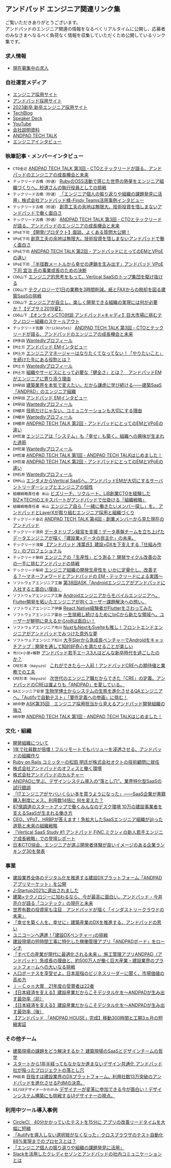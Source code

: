 ## アンドパッド エンジニア関連リンク集

ご覧いただきありがとうございます。  
アンドパッドのエンジニア関連の情報をなるべくリアルタイムに公開し、応募者のみなさまへなるべく負荷なく情報を収集していただくため公開しているリンク集です。 

### 求人情報
* [現在募集中の求人](https://hrmos.co/pages/andpad/jobs?category=1400453786062708736)

### 自社運営メディア
* [エンジニア採用サイト](https://engineer.andpad.co.jp/)
* [アンドパッド採用サイト](https://andpad.co.jp/recruit/)
* [2023新卒 新卒エンジニア採用サイト](https://engineer2023.andpad.co.jp/)
* [TechBlog](https://tech.andpad.co.jp/)
* [Speaker Deck](https://speakerdeck.com/andpad)
* [YouTube](https://www.youtube.com/playlist?list=PLApU0jUJ3KKLCdyOTkoiC3ccUSGg9qQ-3)
* [会社説明資料](https://speakerdeck.com/andpad_hr88/andpad-hui-she-shuo-ming-zi-liao)
* [ANDPAD TECH TALK](https://tech.andpad.co.jp/entry/2021/10/01/180000)
* [エンジニアインタビュー](https://www.wantedly.com/stories/s/ANDPAD_Engineers)

### 執筆記事・メンバーインタビュー
* `CTO金近`  [ANDPAD TECH TALK 第3回 - CTOとテックリードが語る、アンドパッドのエンジニアの成長機会と未来](https://tech.andpad.co.jp/entry/2021/10/29/170000)
* `テックリード古橋（秒速）` [RubyのOSS活動で感じた世界の熱量をエンジニア組織づくりへ。秒速さんの執行役員としての挑戦](https://engineer-lab.findy-code.io/284km-andpad)
* `テックリード古橋（秒速）` [「エンジニア個人の振り返りや組織の課題発見に活用」株式会社アンドパッド様-Findy Teams活用事例インタビュー](https://engineering-org.findy-teams.com/posts/andpad-interview/)
* `テックリード古橋（秒速）` [創意工夫の余地は無限大。技術投資を惜しまないアンドパッドで働く面白さ](https://findy-code.io/pick-up/interviews/andpad-engineer2)
* `テックリード古橋（秒速）`  [ANDPAD TECH TALK 第3回 - CTOとテックリードが語る、アンドパッドのエンジニアの成長機会と未来](https://tech.andpad.co.jp/entry/2021/10/29/170000)
* `VPoE下司`  [【開発/プロダクト】面談、よくある質問大公開！](https://note.com/andpad_hr/n/n6c279cad0703)
* `VPoE下司` [創意工夫の余地は無限大。技術投資を惜しまないアンドパッドで働く面白さ](https://findy-code.io/pick-up/interviews/andpad-engineer2)
* `VPoE下司`  [ANDPAD TECH TALK 第2回 - アンドパッドにとってのEMとVPoEの違い](https://tech.andpad.co.jp/entry/2021/10/15/120000)
* `VPoE下司` [ 「半径数メートルから幸せの連鎖を生み出す」アンドパッド VPoE 下司 宜治 氏の事業成長のための決断 ]( https://evange.jp/n/n9c3b10503acd )
* `CDO山下`  [エンジニア的思考をもって、Vertical SaaSのトップ集団を駆け抜ける](https://engineer.andpad.co.jp/interviewone)
* `CDO山下`  [テクノロジーで1日の業務を3時間削減。紙とFAXからの脱却を図る建築SaaSの挑戦](https://flxy.jp/article/8523)
* `CDO山下`  [エンジニアが自立し、楽しく開発できる組織の実現には何が必要か？【デブサミ2019夏】](https://codezine.jp/article/detail/11644)
* `CDO山下`  [【オンラインCTO対談 アンドパッド×キャディ】巨大市場に挑むテクノロジー組織のスケールアウト](https://www.youtube.com/watch?v=sNjtu9EHFwA)
* `テックリード佐藤（tricknotes）`  [ANDPAD TECH TALK 第3回 - CTOとテックリードが語る、アンドパッドのエンジニアの成長機会と未来](https://tech.andpad.co.jp/entry/2021/10/29/170000)
* `EM多田`  [Wantedlyプロフィール](https://www.wantedly.com/id/shinya_td)
* `EM土方`  [アンドパッド EMインタビュー](https://tech.andpad.co.jp/entry/2020/09/04/173751)
* `EM土方`  [エンジニアマネージャーはなりたくてなってない！「やりたいこと」を続けた先にある役割とは？](https://engineer-lab.findy-code.io/em-nyumon)
* `EM土方`  [Wantedlyプロフィール](https://www.wantedly.com/id/andpad_hijikata)
* `EM土方`  [ 組織やサービスにとって必要な「健全さ」とは？　アンドパッドEMがエンジニアに寄り添う理由 ]( https://www.wantedly.com/companies/andpad/post_articles/389353 )  
* `EM早田`  [建築業界を本気で変えたい。だから謙虚に学び続ける——建築SaaS「ANDPAD」のエンジニア組織](https://findy-code.io/pick-up/interviews/andpad-engineer)
* `EM早田`  [アンドパッド EMインタビュー](https://tech.andpad.co.jp/entry/2020/09/04/173751)
* `EM早田`  [Wantedlyプロフィール](https://www.wantedly.com/id/daisuke_hayata)
* `EM櫻井`  [技術だけじゃない、コミュニケーションも大切にする理由](https://www.wantedly.com/companies/andpad/post_articles/341185)
* `EM櫻井`  [Wantedlyプロフィール](https://www.wantedly.com/id/kenji_sakurai)
* `EM櫻井`  [ANDPAD TECH TALK 第2回 - アンドパッドにとってのEMとVPoEの違い](https://tech.andpad.co.jp/entry/2021/10/15/120000)
* `EM荒瀧`  [エンジニアは「システム」も「幸せ」も築く。組織への興味が生まれた道筋](https://www.wantedly.com/companies/andpad/post_articles/350074)
* `EM荒瀧`  [Wantedlyプロフィール](https://www.wantedly.com/id/yu_arataki_ap)
* `EM荒瀧`  [ANDPAD TECH TALK 第1回 - ANDPAD TECH TALKはじめました！](https://tech.andpad.co.jp/entry/2021/10/01/180000)
* `EM荒瀧`  [ANDPAD TECH TALK 第2回 - アンドパッドにとってのEMとVPoEの違い](https://tech.andpad.co.jp/entry/2021/10/15/120000)
* `EM石井`  [Wantedlyプロフィール](https://www.wantedly.com/id/motohirock)
*  `EM外山`  [ エンタメからVertical SaaSへ。アンドパッドEMが大切にするサーバントリーダーシップとエンジニアの個性 ]( https://www.wantedly.com/companies/andpad/post_articles/388156 )  
* `組織戦略責任者 米山`  [ ビズリーチ、リクルート、LiB創業CTOを経験したBIZ✕TECHのエキスパートがアンドパッドで仕掛ける「組織戦略」 ]( https://www.wantedly.com/companies/andpad/post_articles/391067 )  
* `組織戦略責任者 米山`  [ エンジニア自ら「一緒に働きたいメンバー探し」を。 アンドパッドとLayerXが取り組むエンジニア採用と組織づくり ]( https://engineering-org.findy-teams.com/posts/andpad-layerx/ )
* `テックリード金近`  [ANDPAD TECH TALK 第4回 - 創業メンバーから見た現在のアンドパッド](https://tech.andpad.co.jp/entry/2021/11/09/121000)
*  `テックリード須貝`  [ データドリブン経営を支援！データ基盤チームを立ち上げたデータエンジニアが描く「建設業×データの民主化」の未来。 ]( https://www.wantedly.com/companies/andpad/post_articles/365538)  
* `テックリード浅葉`  [ 【アンドパッド 浅葉氏】建設×DXを下支えする「仕組み作り」のプロフェショナル ]( https://note.com/forstartups_ep/n/n7d9522889dc7 )
* `テックリード柴﨑` [ エンジニアの「生産性」どう測る？ 開発サイクル改善の次の一手に挑むアンドパッドの挑戦 ]( https://seleck.cc/1524 )
* `テックリード柴﨑`  [ エンジニア組織の開発生産性を いかに定量化し、改善する？〜マネーフォワードとアンドパッドの EM・テックリードによる実践〜 ]( https://engineering-org.findy-teams.com/posts/andpad-moneyforward/ ) 
* `ソフトウェアエンジニア工藤`  [第38回ASK「Androidエンジニアがアンドパッドに入社すると面白い理由」](https://note.com/andpad_hr/n/n108960a02663)
* `ソフトウェアエンジニア工藤`  [Androidエンジニアからモバイルエンジニアへ。Flutter開発を拓いたエンジニアが抱くユーザー課題解決への想い。](https://www.wantedly.com/companies/andpad/post_articles/351596)
* `ソフトウェアエンジニア伊藤`  [React Native経験者がFlutterをさわってみた](https://tech.andpad.co.jp/entry/2020/02/12/114953)
* `ソフトウェアエンジニア藁谷`  [ 一生挑戦し続けるためにtoCから新たな領域へ。ユーザーが鮮明に見えるからtoBは面白い！ ]( https://www.wantedly.com/companies/andpad/post_articles/358823 ) 
* `ソフトウェアエンジニア市川`  [ NuxtもNextもSvelteも推し！フロントエンドエンジニアがアンドパッドでみつけた意外な夢 ]( https://www.wantedly.com/companies/andpad/post_articles/362007)  
* `ソフトウェアエンジニア松川` [ 大手SIerから急成長ベンチャーでAndroidをキャッチアップ｜開発を通して知的好奇心を満たせることが楽しい ]( https://www.geekly.co.jp/column/cat-geeklycolumn/custmer_interview_10/ )
* `市川×小泉×椎野`  [ アンドパッド若手エース3人はどんな新卒時代を過ごしたのか？]( https://www.wantedly.com/companies/andpad/post_articles/370591 )  
* `CRE杉本（mayuzo）`  [これができたら一人前！アンドパッドCREへの期待値と業務での工夫](https://tech.andpad.co.jp/entry/2021/11/05/140000)
* `CRE杉本（mayuzo）`  [ 次世代のエンジニア職だからできた「CRE」の定義。アンドパッドのCREは誰よりも「ANDPAD」を愛している。 ]( https://www.wantedly.com/companies/andpad/post_articles/370616 )  
* `QAエンジニア安室`  [ 生物学博士からシステムの生態を進化させるQAエンジニアへ。「Autifyで自動テスト」「要件定義への参画」に挑む！ ]( https://www.wantedly.com/companies/andpad/post_articles/376197 )  
* `HR中野`  [ASK第35回　エンジニア採用担当から見えるアンドパッド開発組織の強さ](https://www.youtube.com/watch?v=vhoEbbMBcvY)
* `HR中野`  [ANDPAD TECH TALK 第1回 - ANDPAD TECH TALKはじめました！](https://tech.andpad.co.jp/entry/2021/10/01/180000)

### 文化・組織
* [開発組織について](https://tech.andpad.co.jp/entry/2021/04/16/104326)
* [1年で社員数が倍増！フルリモートでもバリューを浸透させる、アンドパッドの組織作り](https://seleck.cc/1449)
* [Ruby on Rails コミッターの松田 明氏が株式会社オクトの技術顧問に就任](https://lp.andpad.jp/157/)
* [ 株式会社アンドパッドのオフィスと働く環境 ](  https://wall.ac/companies/andpad/office )
* [ 株式会社アンドパッドのカルチャー ](  https://wall.ac/companies/andpad/culture )
* [ ANDPADに学ぶ、デザインシステム導入の“落とし穴”。業界特化型SaaSの試行錯誤 ]( https://careerhack.en-japan.com/report/detail/1554 )
* [ 「ITエンジニアがヤバいくらい本を買うようになった」――SaaS企業が書籍購入制度にメス、利用数14倍に 何を変えた？ ]( https://www.itmedia.co.jp/news/articles/2206/22/news058.html )
* [ 87億調達のスタートアップで働くみんなのデスク環境 10万の建設事業者を支えるSaaSが生まれる働き方 ]( https://www.itmedia.co.jp/news/articles/2207/25/news049.html )
* [ CEO、VPoT、HRBPが答えます！急拡大したSaaSエンジニア組織が辿った道筋と未来の組織戦略 ]( https://www.youtube.com/watch?v=BGa2T2VmR8s ) 
* [ 『Vertical SaaS Study #1 アンドパッド,FiNC,ミクシィの新人若手エンジニア成長戦略』での登壇レポート ]( https://mixi-developers.mixi.co.jp/vertical-saas-study-1-93ddd6b34806 ) 
* [ 日本CTO協会、エンジニアが選ぶ開発者体験が良いイメージのある企業ランキング30を発表 ]( https://prtimes.jp/main/html/rd/p/000000005.000081310.html ) 


### 事業
* [建設業界全体のデジタル化を推進する建設DXプラットフォーム「ANDPADアプリマーケット」を公開](https://andpad.co.jp/news/524/)
* [J-Startup2021に選出されました](https://www.j-startup.go.jp/news/news_211020.html)
* [建築×テクノロジーに加わるなら、今が最高に面白い。アンドパッド・今井亮介が語る「コンテック」の現在と未来](https://blog.allstarsaas.com/posts/andpad-interview-20201211)
* [世界有数の投資家も注目　アンドパッドが描く「インダストリークラウドの未来」](https://forbesjapan.com/articles/detail/39666)
* [「幸せを築く人を、幸せに」建築産業のDXを推進する、アンドパッドの思い](https://forbesjapan.com/articles/detail/36108)
* [ユニコーンへ邁進！｢建設DXベンチャー｣の挑戦](https://toyokeizai.net/articles/-/379571)
* [建設現場の短時間工事に特化した稼働管理アプリ「ANDPADボード」をローンチ](https://lp.andpad.jp/2950/)
* [「すべての産業が現代に最適化される未来」。施工管理アプリANDPAD（アンドパッド）急成長の理由と、約500万人が働く巨大産業・建設業界のプラットフォームへの大いなる挑戦](https://digital-shift.jp/dx_strategy/210422)
* [人口ボーナスを享受せよ。日本屈指のビジネスリーダーに聞く、市場価値の高め方](https://college.goodfind.jp/articles/andpad-inada-ogino/)
* [ｉ－Ｃｏｎ大賞　21年度の受賞者は22者](https://www.kentsu.co.jp/webnews/view.asp?cd=220222590010&area=0&yyyy=0&pub=1)
* [ 【日本経済を支える】建設産業だからこそデジタル化を～ANDPADが生み出す最効率（前） ]( https://www.data-max.co.jp/article/45727 )
* [ 【日本経済を支える】建設産業だからこそデジタル化を～ANDPADが生み出す最効率（後） ]( https://www.data-max.co.jp/article/45751 )
* [ 【アンドパッド 「ANDPAD HOUSE」完成】移動300時間と工期3ヵ月の短縮実証 ]( https://www.kensetsunews.com/web-kan/678291 )

### その他チーム
* [建築現場の課題をどう解決するか？ 建築現場のSaaSとデザインチームの哲学](https://uxmilk.jp/85449)
* [ スタートから1年半経ってもなかなか進まないデザイン共通化  アンドパッド社が陥ったプロジェクトの落とし穴 ]( https://logmi.jp/tech/articles/326368 )
* `PM前島`  [ 目指すは建設業界のDXプラットフォーム。利用社数13万突破のアンドパッドを進化させるPdMの決意。 ]( https://www.wantedly.com/companies/andpad/post_articles/404251 )  
* `UI/UXデザイナーかわかみ`  [ デザイナーが変革に参加できる今が面白い！デザインシステム構築にも挑戦するUIデザイナーの視点。 ]( https://www.wantedly.com/companies/andpad/post_articles/408536 )  

### 利用中ツール導入事例
* [CircleCI　40分かかっていたテストを15分に アプリの改善リードタイムを大幅に短縮](https://circleci.com/ja/case-studies/andpad/)
* [「Autifyを導入しない選択肢がなくなった」クロスブラウザのテスト自動化88%実現までのプロセスとは？](https://autify.com/ja/stories/andpad)
* [ 「エンジニア個人の振り返りや組織の課題発見に活用」 ]( https://engineering-org.findy-teams.com/posts/andpad-interview/ )
* [ Slackを活用したクレディセゾンとアンドパッドの社内コミュニケーションとは ]( https://news.mynavi.jp/techplus/article/20220328-2303963/ )

